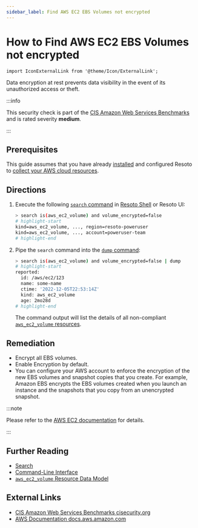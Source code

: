 ```yaml
---
sidebar_label: Find AWS EC2 EBS Volumes not encrypted
---
```


# How to Find AWS EC2 EBS Volumes not encrypted

```mdx-code-block
import IconExternalLink from '@theme/Icon/ExternalLink';
```

Data encryption at rest prevents data visibility in the event of its unauthorized access or theft.

:::info

This security check is part of the [CIS Amazon Web Services Benchmarks](https://cisecurity.org/benchmark/amazon_web_services) and is rated severity **medium**.

:::

## Prerequisites

This guide assumes that you have already [installed](../../../getting-started/install-resoto/index.md) and configured Resoto to [collect your AWS cloud resources](../../../getting-started/configure-resoto/aws.md).

## Directions

1. Execute the following [`search` command](../../../reference/cli/search-commands/search.md) in [Resoto Shell](../../../reference/components/shell.md) or Resoto UI:

   ```bash
   > search is(aws_ec2_volume) and volume_encrypted=false
   # highlight-start
   ​kind=aws_ec2_volume, ..., region=resoto-poweruser
   ​kind=aws_ec2_volume, ..., account=poweruser-team
   # highlight-end
   ```

2. Pipe the `search` command into the [`dump` command](../../../reference/cli/format-commands/dump.md):

   ```bash
   > search is(aws_ec2_volume) and volume_encrypted=false | dump
   # highlight-start
   ​reported:
   ​  id: /aws/ec2/123
   ​  name: some-name
   ​  ctime: '2022-12-05T22:53:14Z'
   ​  kind: aws_ec2_volume
   ​  age: 2mo28d
   # highlight-end
   ```

   The command output will list the details of all non-compliant [`aws_ec2_volume` resources](../../../reference/data-models/aws/index.md#aws_ec2_volume).

## Remediation

- Encrypt all EBS volumes.
- Enable Encryption by default.
- You can configure your AWS account to enforce the encryption of the new EBS volumes and snapshot copies that you create. For example, Amazon EBS encrypts the EBS volumes created when you launch an instance and the snapshots that you copy from an unencrypted snapshot.

:::note

Please refer to the [AWS EC2 documentation](https://docs.aws.amazon.com/AWSEC2/latest/UserGuide/EBSEncryption.html) for details.

:::

## Further Reading

- [Search](../../../reference/search/index.md)
- [Command-Line Interface](../../../reference/cli/index.md)
- [`aws_ec2_volume` Resource Data Model](../../../reference/data-models/aws/index.md#aws_ec2_volume)

## External Links

- [CIS Amazon Web Services Benchmarks <span class="badge badge--secondary">cisecurity.org <IconExternalLink width="10" height="10" /></span>](https://cisecurity.org/benchmark/amazon_web_services)
- [AWS Documentation <span class="badge badge--secondary">docs.aws.amazon.com <IconExternalLink width="10" height="10" /></span>](https://docs.aws.amazon.com/AWSEC2/latest/UserGuide/EBSEncryption.html)
